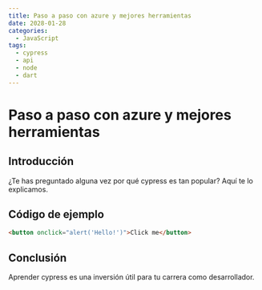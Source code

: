 ```yaml
---
title: Paso a paso con azure y mejores herramientas
date: 2028-01-28
categories:
  - JavaScript
tags:
  - cypress
  - api
  - node
  - dart
---
```


# Paso a paso con azure y mejores herramientas

## Introducción

¿Te has preguntado alguna vez por qué cypress es tan popular? Aquí te lo explicamos.

## Código de ejemplo

```html
<button onclick="alert('Hello!')">Click me</button>
```

## Conclusión

Aprender cypress es una inversión útil para tu carrera como desarrollador.